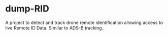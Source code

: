# dump-RID
A project to detect and track drone remote identification allowing access to live Remote ID Data. Similar to ADS-B tracking.
